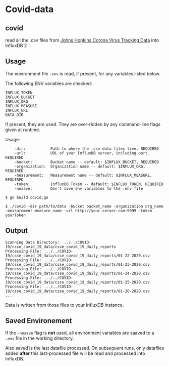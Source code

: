 # Covid-data

## covid 

read all the .csv files from [Johns Hopkins Corona Virus Tracking Data](https://github.com/CSSEGISandData/COVID-19) into InfluxDB 2

## Usage

The environment file `.env` is read, if present, for any variables listed below.

The following ENV variables are checked:

```
INFLUX_TOKEN
INFLUX_BUCKET
INFLUX_ORG
INFLUX_MEASURE
INFLUX_URL
DATA_DIR
```
If present, they are used. They are over-ridden by any command-line flags given at runtime.

Usage:

        -dir:           Path to where the .csv data files live. REQUIRED
        -url:           URL of your InfluxDB server, including port. REQUIRED
        -bucket:        Bucket name -- default: $INFLUX_BUCKET, REQUIRED
        -organization:  Organization name -- default: $INFLUX_ORG, REQUIRED
        -measurement:   Measurement name -- default: $INFLUX_MEASURE, REQUIRED
        -token:         InfluxDB Token -- default: $INFLUX_TOKEN, REQUIRED
        -nosave:        Don't save env variables to the .env file

`$ go build covid.go`

`$ ./covid -dir path/to/data -bucket bucket_name -organization org_name -measurement measure_name -url http://your.server.com:9999 -token yourToken`

## Output

```
Scanning Data Directory:  ../../COVID-19/csse_covid_19_data/csse_covid_19_daily_reports
Processing File:  ../../COVID-19/csse_covid_19_data/csse_covid_19_daily_reports/01-22-2020.csv
Processing File:  ../../COVID-19/csse_covid_19_data/csse_covid_19_daily_reports/01-23-2020.csv
Processing File:  ../../COVID-19/csse_covid_19_data/csse_covid_19_daily_reports/01-24-2020.csv
Processing File:  ../../COVID-19/csse_covid_19_data/csse_covid_19_daily_reports/01-25-2020.csv
Processing File:  ../../COVID-19/csse_covid_19_data/csse_covid_19_daily_reports/01-26-2020.csv
...
```

Data is written from those files to your InfluxDB instance.

## Saved Environement

If the `-nosave` flag is **not** used, all environment variables are saaved to a `.env` file in the working directory. 

Also saved is the last datafile processed. On subsequent runs, only datafiles added **after** this last-processed file will be read and processed into InfluxDB.
